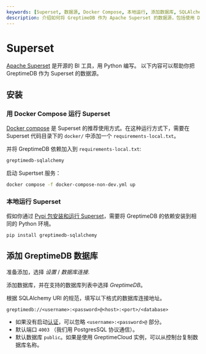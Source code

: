 ```yaml
---
keywords: [Superset, 数据源, Docker Compose, 本地运行, 添加数据库, SQLAlchemy URI, BI 工具]
description: 介绍如何将 GreptimeDB 作为 Apache Superset 的数据源，包括使用 Docker Compose 和本地运行 Superset 的安装步骤，以及添加 GreptimeDB 数据库的方法。
---
```


# Superset

[Apache Superset](https://superset.apache.org) 是开源的 BI 工具，用 Python 编写。
以下内容可以帮助你把 GreptimeDB 作为 Superset 的数据源。

## 安装

### 用 Docker Compose 运行 Superset

[Docker compose](https://superset.apache.org/docs/installation/docker-compose)
是 Superset 的推荐使用方式。在这种运行方式下，需要在 Superset 代码目录下的
`docker/` 中添加一个 `requirements-local.txt`。

并将 GreptimeDB 依赖加入到 `requirements-local.txt`:

```txt
greptimedb-sqlalchemy
```

启动 Supertset 服务：

```bash
docker compose -f docker-compose-non-dev.yml up
```

### 本地运行 Superset

假如你通过 [Pypi 包安装和运行
Superset](https://superset.apache.org/docs/installation/pypi)，需要将 GreptimeDB
的依赖安装到相同的 Python 环境。

```bash
pip install greptimedb-sqlalchemy
```

## 添加 GreptimeDB 数据库

准备添加，选择 *设置* / *数据库连接*.

添加数据库，并在支持的数据库列表中选择 *GreptimeDB*。

根据 SQLAlchemy URI 的规范，填写以下格式的数据库连接地址。

```
greptimedb://<username>:<password>@<host>:<port>/<database>
```

- 如果没有启动[认证](/user-guide/deployments-administration/authentication/overview.md)，可以忽略
  `<username>:<password>@` 部分。
- 默认端口 `4003` （我们用 PostgresSQL 协议通信）。
- 默认数据库 `public`。如果是使用 GreptimeCloud 实例，可以从控制台复制数据库名称。
